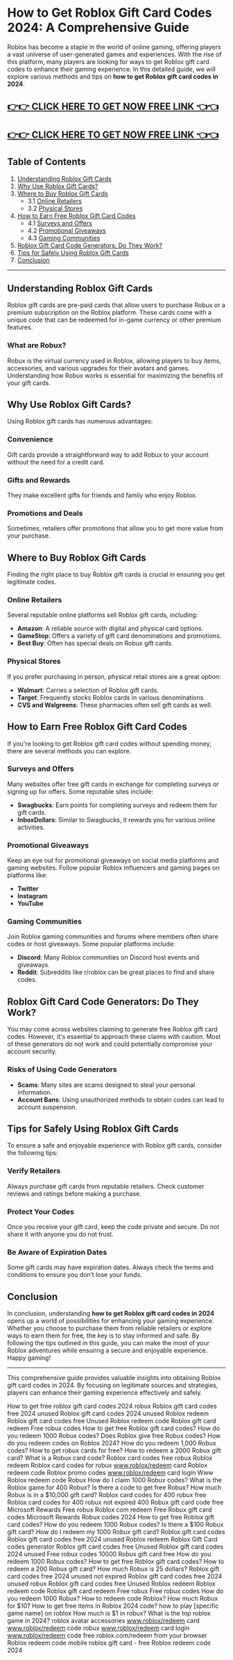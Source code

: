 # How to Get Roblox Gift Card Codes 2024: A Comprehensive Guide

Roblox has become a staple in the world of online gaming, offering players a vast universe of user-generated games and experiences. With the rise of this platform, many players are looking for ways to get Roblox gift card codes to enhance their gaming experience. In this detailed guide, we will explore various methods and tips on **how to get Roblox gift card codes in 2024**. 

[👉👉 CLICK HERE TO GET NOW FREE LINK 👈👈](https://todaylink.site/freegiftcard/)
--
[👉👉 CLICK HERE TO GET NOW FREE LINK 👈👈](https://todaylink.site/freegiftcard/)
--



## Table of Contents

1. [Understanding Roblox Gift Cards](#understanding-roblox-gift-cards)
2. [Why Use Roblox Gift Cards?](#why-use-roblox-gift-cards)
3. [Where to Buy Roblox Gift Cards](#where-to-buy-roblox-gift-cards)
   - 3.1 [Online Retailers](#online-retailers)
   - 3.2 [Physical Stores](#physical-stores)
4. [How to Earn Free Roblox Gift Card Codes](#how-to-earn-free-roblox-gift-card-codes)
   - 4.1 [Surveys and Offers](#surveys-and-offers)
   - 4.2 [Promotional Giveaways](#promotional-giveaways)
   - 4.3 [Gaming Communities](#gaming-communities)
5. [Roblox Gift Card Code Generators: Do They Work?](#roblox-gift-card-code-generators-do-they-work)
6. [Tips for Safely Using Roblox Gift Cards](#tips-for-safely-using-roblox-gift-cards)
7. [Conclusion](#conclusion)

---

## Understanding Roblox Gift Cards

Roblox gift cards are pre-paid cards that allow users to purchase Robux or a premium subscription on the Roblox platform. These cards come with a unique code that can be redeemed for in-game currency or other premium features. 

### What are Robux?

Robux is the virtual currency used in Roblox, allowing players to buy items, accessories, and various upgrades for their avatars and games. Understanding how Robux works is essential for maximizing the benefits of your gift cards.

## Why Use Roblox Gift Cards?

Using Roblox gift cards has numerous advantages:

### Convenience

Gift cards provide a straightforward way to add Robux to your account without the need for a credit card.

### Gifts and Rewards

They make excellent gifts for friends and family who enjoy Roblox.

### Promotions and Deals

Sometimes, retailers offer promotions that allow you to get more value from your purchase.

## Where to Buy Roblox Gift Cards

Finding the right place to buy Roblox gift cards is crucial in ensuring you get legitimate codes.

### Online Retailers

Several reputable online platforms sell Roblox gift cards, including:

- **Amazon**: A reliable source with digital and physical card options.
- **GameStop**: Offers a variety of gift card denominations and promotions.
- **Best Buy**: Often has special deals on Robux gift cards.

### Physical Stores

If you prefer purchasing in person, physical retail stores are a great option:

- **Walmart**: Carries a selection of Roblox gift cards.
- **Target**: Frequently stocks Roblox cards in various denominations.
- **CVS and Walgreens**: These pharmacies often sell gift cards as well.

## How to Earn Free Roblox Gift Card Codes

If you're looking to get Roblox gift card codes without spending money, there are several methods you can explore.

### Surveys and Offers

Many websites offer free gift cards in exchange for completing surveys or signing up for offers. Some reputable sites include:

- **Swagbucks**: Earn points for completing surveys and redeem them for gift cards.
- **InboxDollars**: Similar to Swagbucks, it rewards you for various online activities.

### Promotional Giveaways

Keep an eye out for promotional giveaways on social media platforms and gaming websites. Follow popular Roblox influencers and gaming pages on platforms like:

- **Twitter**
- **Instagram**
- **YouTube**

### Gaming Communities

Join Roblox gaming communities and forums where members often share codes or host giveaways. Some popular platforms include:

- **Discord**: Many Roblox communities on Discord host events and giveaways.
- **Reddit**: Subreddits like r/roblox can be great places to find and share codes.

## Roblox Gift Card Code Generators: Do They Work?

You may come across websites claiming to generate free Roblox gift card codes. However, it's essential to approach these claims with caution. Most of these generators do not work and could potentially compromise your account security.

### Risks of Using Code Generators

- **Scams**: Many sites are scams designed to steal your personal information.
- **Account Bans**: Using unauthorized methods to obtain codes can lead to account suspension.

## Tips for Safely Using Roblox Gift Cards

To ensure a safe and enjoyable experience with Roblox gift cards, consider the following tips:

### Verify Retailers

Always purchase gift cards from reputable retailers. Check customer reviews and ratings before making a purchase.

### Protect Your Codes

Once you receive your gift card, keep the code private and secure. Do not share it with anyone you do not trust.

### Be Aware of Expiration Dates

Some gift cards may have expiration dates. Always check the terms and conditions to ensure you don’t lose your funds.

## Conclusion

In conclusion, understanding **how to get Roblox gift card codes in 2024** opens up a world of possibilities for enhancing your gaming experience. Whether you choose to purchase them from reliable retailers or explore ways to earn them for free, the key is to stay informed and safe. By following the tips outlined in this guide, you can make the most of your Roblox adventures while ensuring a secure and enjoyable experience. Happy gaming! 

--- 

This comprehensive guide provides valuable insights into obtaining Roblox gift card codes in 2024. By focusing on legitimate sources and strategies, players can enhance their gaming experience effectively and safely.

How to get free roblox gift card codes 2024 robux Roblox gift card codes free 2024 unused Roblox gift card codes 2024 unused Roblox redeem Roblox gift card codes free Unused Roblox redeem code Roblox gift card redeem Free robux codes How to get free Roblox gift card codes? How do you redeem 1000 Robux codes? Does Roblox give free Robux codes? How do you redeem codes on Roblox 2024? How do you redeem 1,000 Robux codes? How to get robux cards for free? How to redeem a 2000 Robux gift card? What is a Robux card code? Roblox card codes free robux Roblox redeem Roblox card codes for robux www.roblox/redeem card Roblox redeem code Roblox promo codes www.roblox/redeem card login Www Roblox redeem code Robux How do I claim 1000 Robux codes? What is the Roblox game for 400 Robux? Is there a code to get free Robux? How much Robux is in a $10,000 gift card? Roblox card codes for 400 robux free Roblox card codes for 400 robux not expired 400 Robux gift card code free Microsoft Rewards Free robux Roblox com redeem Free Robux gift card codes Microsoft Rewards Robux codes 2024 How to get free Roblox gift card codes? How do you redeem 1000 Robux codes? Is there a $100 Robux gift card? How do I redeem my 1000 Robux gift card? Roblox gift card codes Roblox gift card codes free 2024 unused Roblox redeem Roblox Gift Card codes generator Roblox gift card codes free Unused Roblox gift card codes 2024 unused Free robux codes 10000 Robux gift card free How do you redeem 1000 Robux codes? How to get free Roblox gift card codes? How to redeem a 200 Robux gift card? How much Robux is 25 dollars? Roblox gift card codes free 2024 unused not expired Roblox gift card codes free 2024 unused robux Roblox gift card codes free Unused Roblox redeem Roblox redeem code Roblox gift card redeem Free robux Free robux codes How do you redeem 1000 Robux? How to redeem code Roblox? How much Robux for $10? How to get free items in Roblox 2024 code? how to play [specific game name] on roblox How much is $1 in robux? What is the top roblox game in 2024? roblox avatar accessories www.roblox/redeem card www.roblox/redeem code robux www.roblox/redeem card login www.roblox/redeem code free roblox.com/redeem from your browser Roblox redeem code mobile roblox gift card - free Roblox redeem code 2024
